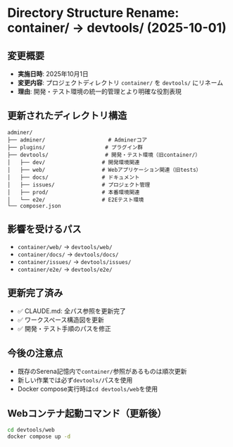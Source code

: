 # Directory Structure Rename: container/ → devtools/ (2025-10-01)

## 変更概要
- **実施日時**: 2025年10月1日
- **変更内容**: プロジェクトディレクトリ `container/` を `devtools/` にリネーム
- **理由**: 開発・テスト環境の統一的管理とより明確な役割表現

## 更新されたディレクトリ構造
```
adminer/
├── adminer/                    # Adminerコア
├── plugins/                   # プラグイン群
├── devtools/                  # 開発・テスト環境（旧container/）
│   ├── dev/                  # 開発環境関連
│   ├── web/                  # Webアプリケーション関連（旧tests）
│   ├── docs/                 # ドキュメント
│   ├── issues/               # プロジェクト管理
│   ├── prod/                 # 本番環境関連
│   └── e2e/                  # E2Eテスト環境
└── composer.json
```

## 影響を受けるパス
- `container/web/` → `devtools/web/`
- `container/docs/` → `devtools/docs/`
- `container/issues/` → `devtools/issues/`
- `container/e2e/` → `devtools/e2e/`

## 更新完了済み
- ✅ CLAUDE.md: 全パス参照を更新完了
- ✅ ワークスペース構造図を更新
- ✅ 開発・テスト手順のパスを修正

## 今後の注意点
- 既存のSerena記憶内で`container/`参照があるものは順次更新
- 新しい作業では必ず`devtools/`パスを使用
- Docker compose実行時は`cd devtools/web`を使用

## Webコンテナ起動コマンド（更新後）
```bash
cd devtools/web
docker compose up -d
```